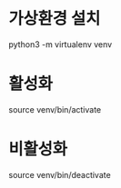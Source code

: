 # 가상환경 설치
python3 -m virtualenv venv

# 활성화
source venv/bin/activate

# 비활성화
source venv/bin/deactivate
